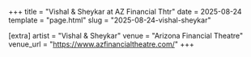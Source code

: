 +++
title = "Vishal & Sheykar at AZ Financial Thtr"
date = 2025-08-24
template = "page.html"
slug = "2025-08-24-vishal-sheykar"

[extra]
artist = "Vishal & Sheykar"
venue = "Arizona Financial Theatre"
venue_url = "https://www.azfinancialtheatre.com/"
+++
